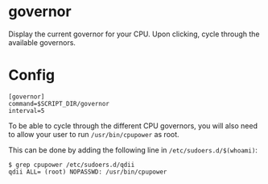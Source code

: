 # governor

Display the current governor for your CPU. Upon clicking, cycle through
the available governors.

# Config

```
[governor]
command=$SCRIPT_DIR/governor
interval=5
```

To be able to cycle through the different CPU governors, you will also need 
to allow your user to run `/usr/bin/cpupower` as root.

This can be done by adding the following line in `/etc/sudoers.d/$(whoami)`:

```shell
$ grep cpupower /etc/sudoers.d/qdii
qdii ALL= (root) NOPASSWD: /usr/bin/cpupower
```
